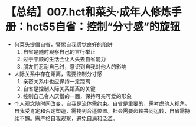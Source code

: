 # 【总结】007.hct和菜头·成年人修炼手册：hct55自省：控制“分寸感”的旋钮

-   何菜头提倡自省，警惕自我感觉良好的陷阱
    1.  自省是随时观察自己的言行举止
    2.  过于平顺的生活会让人失去自省能力
    3.  朋友们忍耐自己时，意识到自我对他人的影响
-   人际关系中存在距离，需要控制分寸感
    1.  亲密关系中也应保持一定距离
    2.  自省是控制人际关系距离的关键
    3.  控制自己令人厌憎的一面，保持可亲可爱的形象
-   个人观念随时间改变，自我是流体需约束。自省是重要的，需考虑他人视角。自我受肯定和否定塑造，需找到合适位置。社会需要齿轮共同运转，自省需持续不懈。需严格自我观察，避免自满和泛滥。